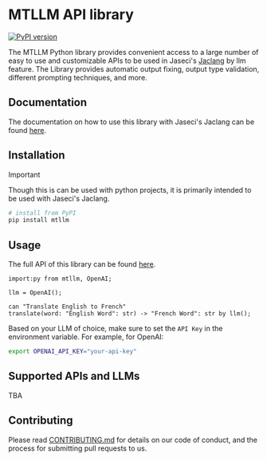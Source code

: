 # MTLLM API library

[![PyPI version](https://img.shields.io/pypi/v/mtllm.svg)](https://pypi.org/project/mtllm/)

The MTLLM Python library provides convenient access to a large number of easy to use and customizable APIs to be used in Jaseci's [Jaclang](https://github.com/Jaseci-Labs/jaclang) by llm feature.
The Library provides automatic output fixing, output type validation, different prompting techniques, and more.

## Documentation

The documentation on how to use this library with Jaseci's Jaclang can be found [here]().

## Installation

> [!IMPORTANT]
> Though this is can be used with python projects, it is primarily intended to be used with Jaseci's Jaclang.

```sh
# install from PyPI
pip install mtllm
```

## Usage

The full API of this library can be found [here](docs/api.md).

```jac
import:py from mtllm, OpenAI;

llm = OpenAI();

can "Translate English to French"
translate(word: "English Word": str) -> "French Word": str by llm();
```

Based on your LLM of choice, make sure to set the `API Key` in the environment variable. For example, for OpenAI:

```sh
export OPENAI_API_KEY="your-api-key"
```

## Supported APIs and LLMs
TBA

## Contributing
Please read [CONTRIBUTING.md](CONTRIBUTING.md) for details on our code of conduct, and the process for submitting pull requests to us.